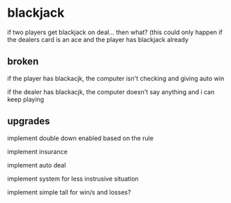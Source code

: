 # blackjack

if two players get blackjack on deal... then what? (this could only happen if the dealers card is an ace and the player has blackjack already

## broken

if the player has blackacjk, the computer isn't checking and giving auto win

if the dealer has blackacjk, the computer doesn't say anything and i can keep playing

## upgrades

implement double down enabled based on the rule

implement insurance

implement auto deal

implement system for less instrusive situation

implement simple tall for win/s and losses?
